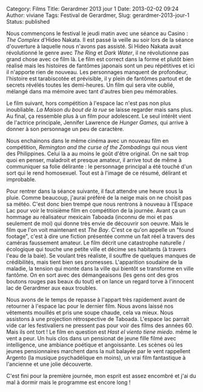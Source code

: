 Category: Films
Title: Gerardmer 2013 jour 1
Date: 2013-02-02 09:24
Author: viviane
Tags: Festival de Gerardmer, 
Slug: gerardmer-2013-jour-1
Status: published

Nous commençons le festival le jeudi matin avec une séance au Casino : <em>The Complex</em> d'Hideo Nakata. Il est passé la veille au soir lors de la séance d'ouverture à laquelle nous n'avons pas assisté. Si Hideo Nakata avait révolutionné le genre avec <em>The Ring</em> et <em>Dark Water</em>, il ne révolutionne pas grand chose avec ce film là. Le film est correct dans la forme et plutôt bien réalisé mais les histoires de fantômes japonais sont un peu répétitives et ici il n'apporte rien de nouveau. Les personnages manquent de profondeur, l'histoire est tarabiscotée et prévisible, il y plein de fantômes partout et de secrets révélés toutes les demi-heures. Un film qui sera vite oublié, mélangé dans ma mémoire avec tant d'autres bien peu mémorables.

Le film suivant, hors compétition à l'espace lac n'est pas non plus inoubliable. <em>La Maison du bout de la rue </em>se laisse regarder mais sans plus. Au final, ça ressemble plus à un film pour adolescent. Le seul intérêt vient de l'actrice principale, Jennifer Lawrence de <em>Hunger Games,</em> qui arrive à donner à son personnage un peu de caractère.

Nous enchainons dans le même cinéma avec un nouveau film en compétition, <em>Remington and the curse of the Zombadings</em> qui nous vient des Philippines. Celui là a au moins le goût d'être original. On ne sait trop quoi en penser, maladroit et presque amateur, il arrive tout de même à communiquer sa folie délirante : le personnage principal a été touché d'un sort qui le rend homosexuel. Tout est à l'image de ce résumé, délirant et improbable.

Pour rentrer dans la séance suivante, il faut attendre une heure sous la pluie. Comme beaucoup, j'aurai préféré de la neige mais on ne choisit pas sa météo. C'est donc bien trempé que nous rentrons à nouveau à l'Espace Lac pour voir le troisième film en compétition de la journée. Avant ça un hommage au réalisateur mexicain Taboada (inconnu de moi et pas seulement de moi) qui donne très envie de découvrir son oeuvre. Mais le film que l'on voit maintenant est <em>The Bay</em>. C'est ce qu'on appelle un "found footage", c'est à dire une fiction présentée comme un fait réel à travers des caméras faussement amateur. Le film décrit une catastrophe naturelle / écologique qui touche une petite ville et décime ses habitants (à travers l'eau de la baie). Se voulant très réaliste, il souffre de quelques manques de crédibilités, mais tient bien ses promesses. L'apparition soudaine de la maladie, la tension qui monte dans la ville qui bientôt se transforme en ville fantôme. On en sort avec des démangeaisons (les gens ont des gros boutons rouges pas beaux du tout) et on lance un regard torve à l'innocent lac de Gerardmer aux eaux troubles.

Nous avons de le temps de repasse à l'appart très rapidement avant de retourner à l'espace lac pour le dernier film. Nous avons laissé nos vêtements mouillés et pris une soupe chaude, cela va mieux. Nous assistons à une projection rétrospective de Taboada. L'espace lac parrait vide car les festivaliers ne pressent pas pour voir des films des années 60. Mais ils ont tort ! Le film en question est <em>Hast el viento tiene miedo</em>. même le vent a peur. Un huis clos dans un pensionat de jeune fille filmé avec intelligence, une ambiance poétique et angoissante. Les scènes où les jeunes pensionnaires marchent dans la nuit balayée par le vent rappellent Argento (la musique psychadélique en moins), un vrai film fantastique à l'ancienne et une jolie découverte.

C'est fini pour la première journée, mon esprit est assez encombré et j'ai du mal à dormir mais le programme est encore long !